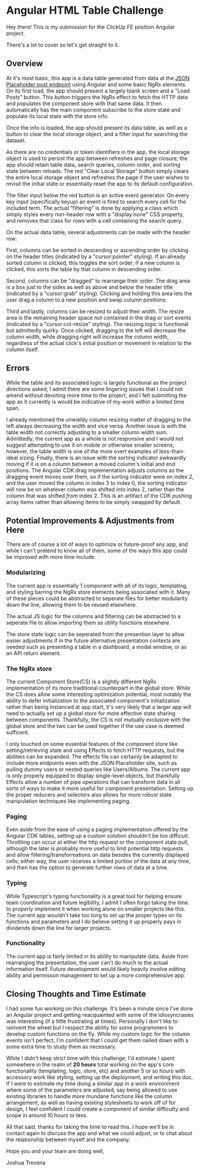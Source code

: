 # Angular HTML Table Challenge

Hey there! This is my submission for the ClickUp FE position Angular project.

There's a lot to cover so let's get straight to it.

## Overview

At it's most basic, this app is a data table generated from data at the [JSON Placeholder post endpoint](https://jsonplaceholder.typicode.com/posts) using Angular and some basic NgRx elements. On its first load, the app should present a largely blank screen and a "Load Posts" button. This button triggers the NgRx effect to fetch the HTTP data and populates the component store with that same data. It then automatically has the main component subscribe to the store state and populate its local state with the store info.

Once the info is loaded, the app should present its data table, as well as a button to clear the local storage object, and a filter input for searching the dataset.

As there are no credentials or token identifiers in the app, the local storage object is used to persist the app between refreshes and page closure; the app should retain table data, search queries, column order, and sorting state between reloads. The red "Clear Local Storage" button simply clears the entire local storage object and refreshes the page if the user wishes to revisit the initial state or essentially reset the app to its default configuration.

The filter input below the red button is an active event generator. On every key input (specifically keyup) an event is fired to search every cell for the included term. The actual "filtering" is done by applying a class which simply styles every non-header row with a "display:none" CSS property, and removes that class for rows with a cell containing the search query.

On the actual data table, several adjustments can be made with the header row:

 First, columns can be sorted in descending or ascending order by clicking on the header titles (indicated by a "cursor:pointer" styling). If an already sorted column is clicked, this toggles the sort order; if a new column is clicked, this sorts the table by that column in descending order.

 Second, columns can be "dragged" to rearrange their order. The drag area is a box just to the sides as well as above and below the header title (indicated by a "cursor:grab" styling). Clicking and holding this area lets the user drag a column to a new position and swap column positions.

 Third and lastly, columns can be resized to adjust their width. The resize area is the remaining header space not contained in the drag or sort events (indicated by a "cursor:col-resize" styling). The resizing logic is functional but admittedly quirky. Once clicked, dragging to the left will decrease the column width, while dragging right will increase the column width, regardless of the actual click's initial position or movement in relation to the column itself.

## Errors

While the table and its associated logic is largely functional as the project directions asked, I admit there are some lingering issues that I could not amend without devoting more time to the project, and I felt submitting the app as it currently is would be indicative of my work within a limited time span.

I already mentioned the unwieldy column resizing matter of dragging to the left always decreasing the width and vice versa. Another issue is with the table width not correctly adjusting to a smaller column width sum. Admittedly, the current app as a whole is not responsive and I would not suggest attempting to use it on mobile or otherwise smaller screens, however, the table width is one of the more overt examples of less-than-ideal sizing. Finally, there is an issue with the sorting indicator awkwardly moving if it is on a column between a moved column's initial and end positions. The Angular CDK drag implementation adjusts columns as the dragging event moves over them, so if the sorting indicator were on index 2, and the user moved the column in index 3 to index 0, the sorting indicator will now be on whatever column was shifted *into* index 2, rather than the column that was shifted *from* index 2. This is an artifact of the CDK pushing array items rather than allowing items to be simply swapped by default.

## Potential Improvements & Adjustments from Here

There are of course a lot of ways to optimize or future-proof any app, and while I can't pretend to know all of them, some of the ways this app could be improved with more time include:

### Modularizing

The current app is essentially 1 component with all of its logic, templating, and styling barring the NgRx store elements being associated with it. Many of these pieces could be abstracted to seperate files for better modularity down the line, allowing them to be reused elsewhere.

The actual JS logic for the columns and filtering can be abstracted to a seperate file to allow importing them as utility functions elsewhere.

The store state logic can be seperated from the presention layer to allow easier adjustments if in the future alternative presentation contexts are needed such as presenting a table in a dashboard, a modal window, or as an API return element.

### The NgRx store

The current Component Store(CS) is a slightly different NgRx implementation of its more traditional counterpart in the global store. While the CS does allow some interesting optimization potential, most notably the ability to defer initialization to the associated component's initialization rather than being instanced at app start, it's very likely that a larger app will need to actually set up a global store for more effective state sharing between components. Thankfully, the CS is not mutually exclusive with the global store and the two can be used together if the use case is deemed sufficent.

I only touched on some essential features of the component store like setting/retrieving state and using Effects to fetch HTTP requests, but the abilities can be expanded. The effects file can certainly be adapted to include more endpoints even with the JSON Placeholder site, such as pulling dummy users or nested queries like Users/Albums. The current app is only properly equipped to display single-level objects, but thankfully Effects allow a number of pipe operations that can transform data in all sorts of ways to make it more useful for component presentation. Setting up the proper reducers and selectors also allows for more robust state manipulation techniques like implementing paging.

### Paging

Even aside from the ease of using a paging implementation offered by the Angular CDK tables, setting up a custom solution shouldn't be too difficult. Throttling can occur at either the http request or the component state pull, although the later is probably more useful to limit potential http requests and allow filtering/transformations on data besides the currently displayed cells; either way, the user receives a limited portion of the data at any time, and then has the option to generate further rows of data at a time.

### Typing

While Typescript's typing functionality is a great tool for helping ensure team coordination and future legibility, I admit I often forgo taking the time to properly implement it when working alone on smaller projects like this. The current app wouldn't take too long to set up the proper types on its functions and parameters and I do believe setting it up properly pays in dividends down the line for larger projects.

### Functionality

The current app is fairly limited in its ability to manipulate data. Aside from rearranging the presentation, the user can't do much to the actual information itself. Future development would likely heavily involve editing ability and permisson management to set up a more comprehensive app.

## Closing Thoughts and Time Estimate

I had some fun working on this challenge. It's been a minute since I've done an Angular project and getting reacquainted with some of the idiosyncrasies was interesting (if a little frustrating at times). Personally I don't like to reinvent the wheel but I respect the ability for some programmers to develop custom functions on the fly. While my custom logic for the column events isn't perfect, I'm confident that I could get them nailed down with a some extra time to study them as necessary.

While I didn't keep strict time with this challenge, I'd estimate I spent somewhere in the realm of **20 hours** total working on the app's core functionality (templating, logic, store, etc) and another 5 or so hours with accessory work like styling, setting up the deployment, and writing this doc. If I were to estimate my time doing a similar app in a work environment where some of the parameters are adjusted, say being allowed to use existing libraries to handle more mundane functions like the column arrangement, as well as having existing stylesheets to work off of for design, I feel confident I could create a component of similar difficulty and scope in around 10 hours or less.

All that said, thanks for taking the time to read this. I hope we'll be in contact again to discuss the app and what we could adjust, or to chat about the relationship between myself and the company.

Hope you and your team are doing well,

Joshua Trevena